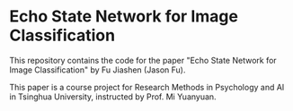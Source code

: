 # Echo State Network for Image Classification

This repository contains the code for the paper "Echo State Network for Image Classification" by Fu Jiashen (Jason Fu).


This paper is a course project for Research Methods in Psychology and AI in Tsinghua University, instructed by Prof. Mi Yuanyuan. 